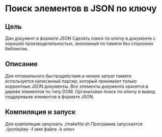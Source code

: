 # Поиск элементов в JSON по ключу

## Цель
Дан документ в формате JSON
Сделать поиск по ключу в документе с хорошей производительностью, экономный по памяти
без сторонних библиотек.

## Описание
Для оптимального быстродействия и низких затрат памяти используется написанный парсер,
который принимает только корректные JSON документы.
Все элементы документа хранятся в дереве элементов по типу DOM.
Организован поиск по ключу и вывод поддеревьев элементов в формате JSON.

## Компиляция и запуск
Для компиляции запускать ./makefile.sh
Программа запускается ./jsonbykey -f имя файла -k ключ
